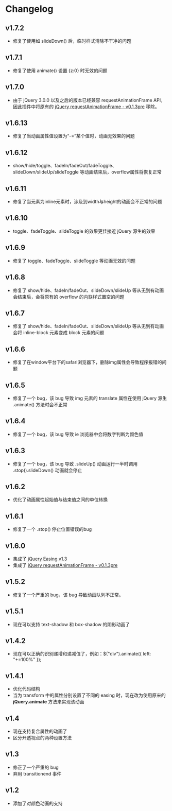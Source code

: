 ﻿# Changelog

## v1.7.2
* 修复了使用如 slideDown() 后，临时样式清除不干净的问题

## v1.7.1
* 修复了使用 animate() 设置 {z:0} 时无效的问题

## v1.7.0
* 由于 jQuery 3.0.0 以及之后的版本已经兼容 requestAnimationFrame API，因此插件中将原有的 [jQuery requestAnimationFrame - v0.1.3pre](https://github.com/gnarf37/jquery-requestAnimationFrame) 移除。

## v1.6.13
* 修复了当动画属性值设置为“-=”某个值时，动画无效果的问题

## v1.6.12
* show/hide/toggle、fadeIn/fadeOut/fadeToggle、slideDown/slideUp/slideToggle 等动画结束后，overflow属性将恢复正常

## v1.6.11
* 修复了当元素为inline元素时，涉及到width与height的动画会不正常的问题

## v1.6.10
* toggle、fadeToggle、slideToggle 的效果更佳接近 jQuery 源生的效果

## v1.6.9
* 修复了 toggle、fadeToggle、slideToggle 等动画无效的问题

## v1.6.8
* 修复了 show/hide、fadeIn/fadeOut、slideDown/slideUp 等从无到有动画会结束后，会将原有的 overflow 的内联样式置空的问题

## v1.6.7
* 修复了 show/hide、fadeIn/fadeOut、slideDown/slideUp 等从无到有动画会将 inline-block 元素变成 block 元素的问题  

## v1.6.6
* 修复了在window平台下的safari浏览器下，删除img属性会导致程序报错的问题

## v1.6.5
* 修复了一个 bug，该 bug 导致 img 元素的 translate 属性在使用 jQuery 源生 .animate() 方法时会不正常

## v1.6.4
* 修复了一个 bug，该 bug 导致 ie 浏览器中会将数字判断为颜色值

## v1.6.3
* 修复了一个 bug，该 bug 导致 .slideUp() 动画运行一半时调用 .stop().slideDown() 动画就会停止


## v1.6.2
* 优化了动画属性起始值与结束值之间的单位转换

## v1.6.1
* 修复了一个 .stop() 停止位置错误的bug

## v1.6.0
* 集成了 [jQuery Easing v1.3](http://gsgd.co.uk/sandbox/jquery/easing/)
* 集成了 [jQuery requestAnimationFrame - v0.1.3pre](https://github.com/gnarf37/jquery-requestAnimationFrame)

## v1.5.2
* 修复了一个严重的 bug，该 bug 导致动画队列不正常。

## v1.5.1
* 现在可以支持 text-shadow 和 box-shadow 的阴影动画了

## v1.4.2
* 现在可以正确的识别递增和递减值了，例如：$("div").animate({ left: "+=100%" });

## v1.4.1
* 优化代码结构
* 当为 transform 中的属性分别设置了不同的 easing 时，现在改为使用原来的 <b>jQuery.animate</b> 方法来实现该动画

## v1.4
* 现在支持复合属性的动画了
* 区分开透视点的两种设置方法

## v1.3
* 修正了一个严重的 bug
* 弃用 transitionend 事件

## v1.2
* 添加了对颜色动画的支持